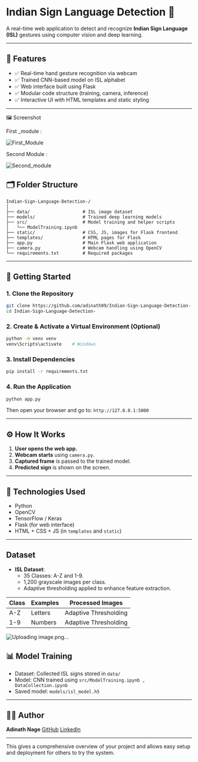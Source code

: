 

# Indian Sign Language Detection 🤟

A real-time web application to detect and recognize **Indian Sign Language (ISL)** gestures using computer vision and deep learning.

---

## 📌 Features

* ✅ Real-time hand gesture recognition via webcam
* ✅ Trained CNN-based model on ISL alphabet
* ✅ Web interface built using Flask
* ✅ Modular code structure (training, camera, inference)
* ✅ Interactive UI with HTML templates and static styling

---

🖼️ Screenshot


First _module :



![First_Module](https://github.com/user-attachments/assets/62925a7f-2d10-4258-8fec-84df36ddf1c9)




Second Module :



![Second_module](https://github.com/user-attachments/assets/1270cdde-f61c-40a2-b386-47bdc2d4241e)


## 🗂️ Folder Structure

```
Indian-Sign-Language-Detection-/
│
├── data/                    # ISL image dataset
├── models/                  # Trained deep learning models
├── src/                     # Model training and helper scripts
│   └── ModelTraining.ipynb
├── static/                  # CSS, JS, images for Flask frontend
├── templates/               # HTML pages for Flask
├── app.py                   # Main Flask web application
├── camera.py                # Webcam handling using OpenCV
└── requirements.txt         # Required packages
```

---

## 🚀 Getting Started

### 1. Clone the Repository

```bash
git clone https://github.com/adinath09/Indian-Sign-Language-Detection-.git
cd Indian-Sign-Language-Detection-
```

### 2. Create & Activate a Virtual Environment (Optional)

```bash
python -m venv venv
venv\Scripts\activate    # Windows
```

### 3. Install Dependencies

```bash
pip install -r requirements.txt
```

### 4. Run the Application

```bash
python app.py
```

Then open your browser and go to: `http://127.0.0.1:5000`

---

## ⚙️ How It Works

1. **User opens the web app.**
2. **Webcam starts** using `camera.py`.
3. **Captured frame** is passed to the trained model.
4. **Predicted sign** is shown on the screen.

---

## 🧠 Technologies Used

* Python
* OpenCV
* TensorFlow / Keras
* Flask (for web interface)
* HTML + CSS + JS (in `templates` and `static`)

---

## Dataset
- **ISL Dataset**:
  - 35 Classes: A-Z and 1-9.
  - 1,200 grayscale images per class.
  - Adaptive thresholding applied to enhance feature extraction.

| **Class** | **Examples** | **Processed Images** |
|-----------|--------------|----------------------|
| A-Z       | Letters      | Adaptive Thresholding |
| 1-9       | Numbers      | Adaptive Thresholding |


![Uploading image.png…]()



## 📊 Model Training

* Dataset: Collected ISL signs stored in `data/`
* Model: CNN trained using `src/ModelTraining.ipynb , DataCollection.ipynb`
* Saved model: `models/isl_model.h5`

---

## 🙋‍♂️ Author

**Adinath Nage**
[GitHub](https://github.com/adinath09)
[LinkedIn](https://linkedin.com/in/adinathnage)

---

This gives a comprehensive overview of your project and allows easy setup and deployment for others to try the system.
